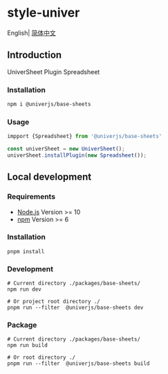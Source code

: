 # style-univer

English| [简体中文](./README-zh.md)

## Introduction

UniverSheet Plugin Spreadsheet

### Installation

```bash
npm i @univerjs/base-sheets
```

### Usage

```js
impport {Spreadsheet} from '@univerjs/base-sheets'

const univerSheet = new UniverSheet();
univerSheet.installPlugin(new Spreadsheet());
```

## Local development

### Requirements

-   [Node.js](https://nodejs.org/en/) Version >= 10
-   [npm](https://www.npmjs.com/) Version >= 6

### Installation

```
pnpm install
```

### Development

```
# Current directory ./packages/base-sheets/
npm run dev

# Or project root directory ./
pnpm run --filter  @univerjs/base-sheets dev
```

### Package

```
# Current directory ./packages/base-sheets/
npm run build

# Or root directory ./
pnpm run --filter  @univerjs/base-sheets build
```
